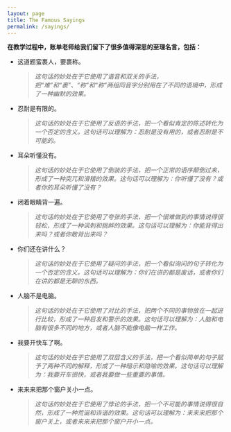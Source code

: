 ```yaml
---
layout: page
title: The Famous Sayings
permalink: /sayings/
---
```

**在教学过程中，账单老师给我们留下了很多值得深思的至理名言，包括：**
+ 这道题蛮裹人，要裹称。
  >*这句话的妙处在于它使用了谐音和双关的手法，把“难”和“裹”、“称”和“称”两组同音字分别用在了不同的语境中，形成了一种幽默的效果。*
+ 忍耐是有限的。
  >*这句话的妙处在于它使用了反语的手法，把一个看似肯定的陈述转化为一个否定的含义。这句话可以理解为：忍耐是没有用的，或者忍耐是不可能的。*
+ 耳朵听懂没有。
  >*这句话的妙处在于它使用了倒装的手法，把一个正常的语序颠倒过来，形成了一种突兀和滑稽的效果。这句话可以理解为：你听懂了没有？或者你的耳朵听懂了没有？*
+ 闭着眼睛背一遍。
  >*这句话的妙处在于它使用了夸张的手法，把一个很难做到的事情说得很轻松，形成了一种讽刺和挑衅的效果。这句话可以理解为：你能背得出来吗？或者你敢背出来吗？*
+ 你们还在讲什么？
  >*这句话的妙处在于它使用了疑问的手法，把一个看似询问的句子转化为一个否定的含义。这句话可以理解为：你们在讲的都是废话，或者你们在讲的都是无聊的东西。*
+ 人脑不是电脑。
  >*这句话的妙处在于它使用了对比的手法，把两个不同的事物放在一起进行比较，形成了一种启发和警示的效果。这句话可以理解为：人脑和电脑有很多不同的地方，或者人脑不能像电脑一样工作。*
+ 我要开快车了啊。
  >*这句话的妙处在于它使用了双层含义的手法，把一个看似简单的句子赋予了两种不同的解释，形成了一种暗示和隐喻的效果。这句话可以理解为：我要开车很快，或者我要做一些重要的事情。*
+ 来来来把那个窗户关小一点。
  >*这句话的妙处在于它使用了悖论的手法，把一个不可能的事情说得很自然，形成了一种荒诞和诙谐的效果。这句话可以理解为：来来来把那个窗户关上，或者来来来把那个窗户开小一点。*
